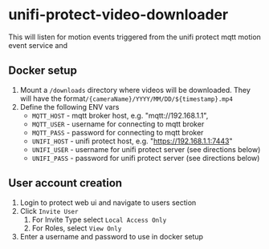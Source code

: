 # unifi-protect-video-downloader

This will listen for motion events triggered from the unifi protect mqtt motion event service and 

## Docker setup

1. Mount a `/downloads` directory where videos will be downloaded. They will have the format`/{cameraName}/YYYY/MM/DD/${timestamp}.mp4`
2. Define the following ENV vars
   * `MQTT_HOST` - mqtt broker host, e.g. "mqtt://192.168.1.1",
   * `MQTT_USER` - username for connecting to mqtt broker
   * `MQTT_PASS` - password for connecting to mqtt broker
   * `UNIFI_HOST` - unifi protect host, e.g. "https://192.168.1.1:7443"
   * `UNIFI_USER` - username for unifi protect server (see directions below)
   * `UNIFI_PASS` - password for unifi protect server (see directions below)

## User account creation

1. Login to protect web ui and navigate to users section
2. Click `Invite User`
   1. For Invite Type select `Local Access Only`
   2. For Roles, select `View Only`
3. Enter a username and password to use in docker setup

